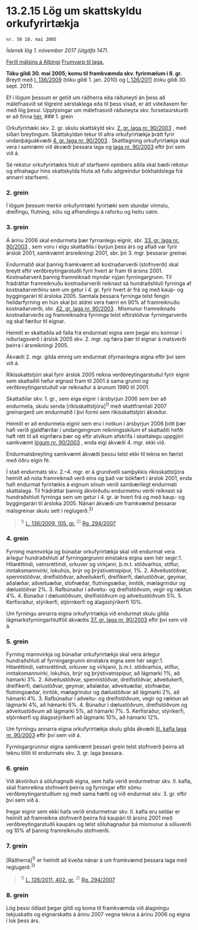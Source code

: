 # 13.2.15 Lög um skattskyldu orkufyrirtækja

`nr. 50 18. maí 2005`

_Íslensk lög 1. nóvember 2017 (útgáfa 147)._

[Ferill málsins á Alþingi](https://www.althingi.is/thingstorf/thingmalalistar-eftir-thingum/ferill/?ltg=131&mnr=364)
[Frumvarp til laga.](https://www.althingi.is/altext/131/s/0419.html)

**Tóku gildi 30. maí 2005; komu til framkvæmda skv. fyrirmælum í 8. gr.**
Breytt með
[l. 136/2009](https://althingi.is/altext/stjt/2009.136.html) (tóku gildi 1. jan. 2010) og
[l. 126/2011](https://althingi.is/altext/stjt/2011.126.html) (tóku gildi 30. sept. 2011).

Ef í lögum þessum er getið um ráðherra eða ráðuneyti án þess að málefnasvið sé tilgreint sérstaklega eða til þess vísað, er átt viðeðasem fer með lög þessi. Upplýsingar um málefnasvið ráðuneyta skv. forsetaúrskurði er að finna [hér.](2017015.md) ### 1. grein



Orkufyrirtæki skv. 2. gr. skulu skattskyld skv. [2. gr. laga nr. 90/2003](2003090.md#G2) , með síðari breytingum. Skattskyldan tekur til allra orkufyrirtækja þrátt fyrir undanþáguákvæði [4. gr. laga nr. 90/2003](2003090.md#G4) . Skattlagning orkufyrirtækja skal vera í samræmi við ákvæði þessara laga og [laga nr. 90/2003](2003090.md) eftir því sem við á.

Sé rekstur orkufyrirtækis hluti af starfsemi opinbers aðila skal bæði rekstur og efnahagur hins skattskylda hluta að fullu aðgreindur bókhaldslega frá annarri starfsemi.

### 2. grein



Í lögum þessum merkir orkufyrirtæki fyrirtæki sem stundar vinnslu, dreifingu, flutning, sölu og afhendingu á raforku og heitu vatni.

### 3. grein



Á árinu 2006 skal endurmeta þær fyrnanlegu eignir, sbr. [33. gr. laga nr. 90/2003](2003090.md#G33) , sem voru í eigu skattaðila í byrjun þess árs og aflað var fyrir árslok 2001, samkvæmt ársreikningi 2001, sbr. þó 3. mgr. þessarar greinar.

Endurmatið skal þannig framkvæmt að kostnaðarverði (stofnverði) skal breytt eftir verðbreytingarstuðli fyrir hvert ár fram til ársins 2001. Kostnaðarverð þannig framreiknað myndar nýjan fyrningargrunn. Til frádráttar framreiknuðu kostnaðarverði reiknast sá hundraðshluti fyrninga af kostnaðarverðinu sem um getur í 4. gr. fyrir hvert ár frá og með kaup- og byggingarári til ársloka 2005. Samtala þessara fyrninga telst fengin heildarfyrning en hún skal þó aldrei vera hærri en 90% af framreiknuðu kostnaðarverði, sbr. [42. gr. laga nr. 90/2003](2003090.md#G42) . Mismunur framreiknaðs kostnaðarverðs og framreiknaðra fyrninga telst eftirstöðvar fyrningarverðs og skal færður til eignar.

Heimilt er skattaðila að falla frá endurmati eigna sem þegar eru komnar í niðurlagsverð í árslok 2005 skv. 2. mgr. og færa þær til eignar á matsverði þeirra í ársreikningi 2005.

Ákvæði 2. mgr. gilda einnig um endurmat ófyrnanlegra eigna eftir því sem við á.

Ríkisskattstjóri skal fyrir árslok 2005 reikna verðbreytingarstuðul fyrir eignir sem skattaðili hefur eignast fram til 2001 á sama grunni og verðbreytingarstuðull var reiknaður á árunum 1980 til 2001.

Skattaðilar skv. 1. gr., sem eiga eignir í ársbyrjun 2006 sem ber að endurmeta, skulu senda [ríkisskattstjóra]<sup>1)</sup> með skattframtali 2007 greinargerð um endurmatið í því formi sem ríkisskattstjóri ákveður.

Heimilt er að endurmeta eignir sem eru í notkun í ársbyrjun 2006 þótt þær hafi verið gjaldfærðar í undangengnum reikningsskilum ef skattaðili hefði haft rétt til að eignfæra þær og eftir atvikum afskrifa í skattalegu uppgjöri samkvæmt [lögum nr. 90/2003](2003090.md) , enda eigi ákvæði 4. mgr. ekki við.

Endurmatsbreyting samkvæmt ákvæði þessu telst ekki til tekna en færist með öðru eigin fé.

Í stað endurmats skv. 2.–4. mgr. er á grundvelli samþykkis ríkisskattstjóra heimilt að nota framreiknað verð eins og það var bókfært í árslok 2001, enda hafi endurmat fyrirtækis á eignum sínum verið sambærilegt endurmati skattalaga. Til frádráttar þannig ákvörðuðu endurmetnu verði reiknast sá hundraðshluti fyrninga sem um getur í 4. gr. ár hvert frá og með kaup- og byggingarári til ársloka 2005. Nánari ákvæði um framkvæmd þessarar málsgreinar skulu sett í reglugerð.<sup>2)</sup> 

> <sup>1)</sup> [L. 136/2009, 105. gr.](https://althingi.is/altext/stjt/2009.136.html) <sup>2)</sup> [Rg. 294/2007](https://althingi.ishttps://www.reglugerd.is/reglugerdir/allar/nr/294-2007)

### 4. grein



Fyrning mannvirkja og búnaðar orkufyrirtækja skal við endurmat vera árlegur hundraðshluti af fyrningargrunni einstakra eigna sem hér segir:1. Hitaréttindi, vatnsréttindi, orkuver og virkjanir, þ.m.t. stöðvarhús, stíflur, inntaksmannvirki, lokuhús, brýr og þrýstivatnspípur, 1%.
2. Aðveitustöðvar, spennistöðvar, dreifistöðvar, aðveitukerfi, dreifikerfi, dælustöðvar, geymar, aðalæðar, aðveituæðar, stofnæðar, flutningsæðar, inntök, mælagrindur og dælustöðvar 2%.
3. Rafbúnaður í aðveitu- og dreifistöðvum, vegir og ræktun 4%.
4. Búnaður í dælustöðvum, dreifistöðvum og aðveitustöðvum 5%.
5. Kerfisráður, stýrikerfi, stjórnkerfi og álagsstýrikerfi 10%.

Um fyrningu annarra eigna orkufyrirtækja við endurmat skulu gilda lágmarksfyrningarhlutföll ákvæðis [37. gr. laga nr. 90/2003](2003090.md#G37) eftir því sem við á.

### 5. grein



Fyrning mannvirkja og búnaðar orkufyrirtækja skal vera árlegur hundraðshluti af fyrningargrunni einstakra eigna sem hér segir:1. Hitaréttindi, vatnsréttindi, orkuver og virkjanir, þ.m.t. stöðvarhús, stíflur, inntaksmannvirki, lokuhús, brýr og þrýstivatnspípur, að lágmarki 1%, að hámarki 3%.
2. Aðveitustöðvar, spennistöðvar, dreifistöðvar, aðveitukerfi, dreifikerfi, dælustöðvar, geymar, aðalæðar, aðveituæðar, stofnæðar, flutningsæðar, inntök, mælagrindur og dælustöðvar að lágmarki 2%, að hámarki 4%.
3. Rafbúnaður í aðveitu- og dreifistöðvum, vegir og ræktun að lágmarki 4%, að hámarki 6%.
4. Búnaður í dælustöðvum, dreifistöðvum og aðveitustöðvum að lágmarki 5%, að hámarki 7%.
5. Kerfisráður, stýrikerfi, stjórnkerfi og álagsstýrikerfi að lágmarki 10%, að hámarki 12%.

Um fyrningu annarra eigna orkufyrirtækja skulu gilda ákvæði [III. kafla laga nr. 90/2003](2003090.md) eftir því sem við á.

Fyrningargrunnur eigna samkvæmt þessari grein telst stofnverð þeirra að teknu tilliti til endurmats skv. 3. gr. laga þessara.

### 6. grein



Við ákvörðun á söluhagnaði eigna, sem hafa verið endurmetnar skv. II. kafla, skal framreikna stofnverð þeirra og fyrningar eftir sömu verðbreytingarstuðlum og með sama hætti og við endurmat skv. 3. gr. eftir því sem við á.

Þegar eignir sem ekki hafa verið endurmetnar skv. II. kafla eru seldar er heimilt að framreikna stofnverð þeirra frá kaupári til ársins 2001 með verðbreytingarstuðli kaupárs og telst söluhagnaður þá mismunur á söluverði og 10% af þannig framreiknuðu stofnverði.

### 7. grein



[Ráðherra]<sup>1)</sup> er heimilt að kveða nánar á um framkvæmd þessara laga með reglugerð.<sup>2)</sup> 

> <sup>1)</sup> [L. 126/2011, 402. gr.](https://althingi.is/altext/stjt/2011.126.html) <sup>2)</sup> [Rg. 294/2007](https://althingi.ishttps://www.reglugerd.is/reglugerdir/allar/nr/294-2007)

### 8. grein



Lög þessi öðlast þegar gildi og koma til framkvæmda við álagningu tekjuskatts og eignarskatts á árinu 2007 vegna tekna á árinu 2006 og eigna í lok þess árs.
